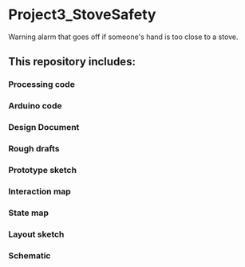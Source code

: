 # Project3_StoveSafety
Warning alarm that goes off if someone's hand is too close to a stove.
## This repository includes:
### Processing code
### Arduino code
### Design Document
### Rough drafts
### Prototype sketch
### Interaction map
### State map
### Layout sketch
### Schematic
